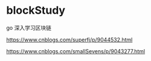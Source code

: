 # blockStudy
go 深入学习区块链

https://www.cnblogs.com/superfj/p/9044532.html

https://www.cnblogs.com/smallSevens/p/9043277.html
